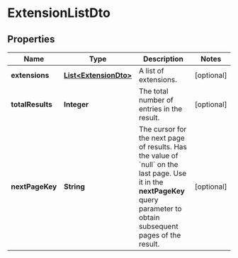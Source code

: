 

# ExtensionListDto


## Properties

| Name | Type | Description | Notes |
|------------ | ------------- | ------------- | -------------|
|**extensions** | [**List&lt;ExtensionDto&gt;**](ExtensionDto.md) | A list of extensions. |  [optional] |
|**totalResults** | **Integer** | The total number of entries in the result. |  [optional] |
|**nextPageKey** | **String** | The cursor for the next page of results. Has the value of &#x60;null&#x60; on the last page.   Use it in the **nextPageKey** query parameter to obtain subsequent pages of the result. |  [optional] |



